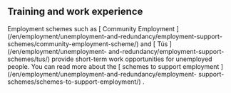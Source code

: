 ##  Training and work experience

Employment schemes such as [ Community Employment
](/en/employment/unemployment-and-redundancy/employment-support-
schemes/community-employment-scheme/) and [ Tús ](/en/employment/unemployment-
and-redundancy/employment-support-schemes/tus/) provide short-term work
opportunities for unemployed people. You can read more about the [ schemes to
support employment ](/en/employment/unemployment-and-redundancy/employment-
support-schemes/schemes-to-support-employment/) .
